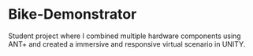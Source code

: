 # Bike-Demonstrator
Student project where I combined multiple hardware components using ANT+ and created a immersive and responsive virtual scenario in UNITY.
